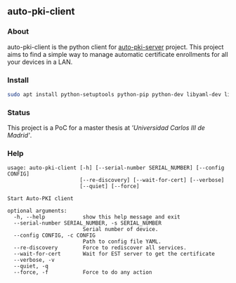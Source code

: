 ## auto-pki-client
### About
auto-pki-client is the python client for [auto-pki-server](https://github.com/rsrdesarrollo/auto-pki-server) project.
This project aims to find a simple way to manage automatic certificate enrollments for all your devices in a LAN.

### Install
```bash
sudo apt install python-setuptools python-pip python-dev libyaml-dev libffi-dev build-essential libssl-dev

```

### Status
This project is a PoC for a master thesis at _'Universidad Carlos III de Madrid'_.

### Help

```
usage: auto-pki-client [-h] [--serial-number SERIAL_NUMBER] [--config CONFIG]
                       [--re-discovery] [--wait-for-cert] [--verbose]
                       [--quiet] [--force]

Start Auto-PKI client

optional arguments:
  -h, --help            show this help message and exit
  --serial-number SERIAL_NUMBER, -s SERIAL_NUMBER
                        Serial number of device.
  --config CONFIG, -c CONFIG
                        Path to config file YAML.
  --re-discovery        Force to rediscover all services.
  --wait-for-cert       Wait for EST server to get the certificate
  --verbose, -v
  --quiet, -q
  --force, -f           Force to do any action
```
